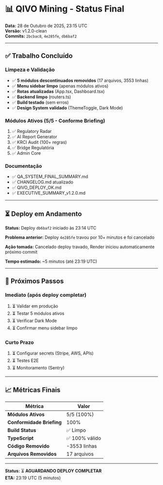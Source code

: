 # 📊 QIVO Mining - Status Final

**Data:** 28 de Outubro de 2025, 23:15 UTC  
**Versão:** v1.2.0-clean  
**Commits:** `2bcbac8`, `4e285fe`, `db6baf2`

---

## ✅ Trabalho Concluído

### Limpeza e Validação
- ✅ **5 módulos descontinuados removidos** (17 arquivos, 3553 linhas)
- ✅ **Menu sidebar limpo** (apenas módulos ativos)
- ✅ **Rotas atualizadas** (App.tsx, Dashboard.tsx)
- ✅ **Backend limpo** (routers.ts)
- ✅ **Build testado** (sem erros)
- ✅ **Design System validado** (ThemeToggle, Dark Mode)

### Módulos Ativos (5/5 - Conforme Briefing)
1. ✅ Regulatory Radar
2. ✅ AI Report Generator
3. ✅ KRCI Audit (100+ regras)
4. ✅ Bridge Regulatória
5. ✅ Admin Core

### Documentação
- ✅ QA_SYSTEM_FINAL_SUMMARY.md
- ✅ CHANGELOG.md atualizado
- ✅ QIVO_DEPLOY_OK.md
- ✅ EXECUTIVE_SUMMARY_v1.2.0.md

---

## ⏳ Deploy em Andamento

**Status:** Deploy `db6baf2` iniciado às 23:14 UTC

**Problema anterior:** Deploy `4e285fe` travou por 10+ minutos e foi cancelado

**Ação tomada:** Cancelado deploy travado, Render iniciou automaticamente próximo commit

**Tempo estimado:** ~5 minutos (até 23:19 UTC)

---

## 🎯 Próximos Passos

### Imediato (após deploy completar)
1. ⏳ Validar em produção
2. ⏳ Testar 5 módulos ativos
3. ⏳ Verificar Dark Mode
4. ⏳ Confirmar menu sidebar limpo

### Curto Prazo
1. ⏳ Configurar secrets (Stripe, AWS, APIs)
2. ⏳ Testes E2E
3. ⏳ Monitoramento (Sentry)

---

## 📈 Métricas Finais

| Métrica | Valor |
|---------|-------|
| **Módulos Ativos** | 5/5 (100%) |
| **Conformidade Briefing** | 100% |
| **Build Status** | ✅ Limpo |
| **TypeScript** | ✅ 100% válido |
| **Código Removido** | -3553 linhas |
| **Arquivos Removidos** | 17 arquivos |

---

**Status:** ⏳ **AGUARDANDO DEPLOY COMPLETAR**  
**ETA:** 23:19 UTC (5 minutos)

